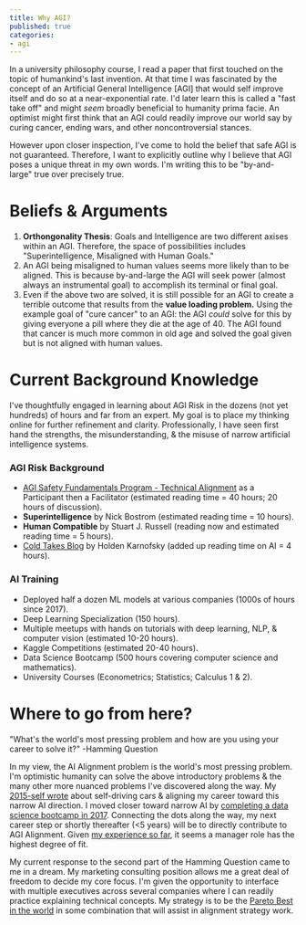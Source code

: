 ```yaml
---
title: Why AGI?
published: true
categories:
- agi
---
```


In a university philosophy course, I read a paper that first touched on the topic of humankind's last invention. At that time I was fascinated by the concept of an Artificial General Intelligence [AGI] that would self improve itself and do so at a near-exponential rate. I'd later learn this is called a "fast take off" and might _seem_ broadly beneficial to humanity prima facie. An optimist might first think that an AGI could readily improve our world say by curing cancer, ending wars, and other noncontroversial stances.

However upon closer inspection, I've come to hold the belief that safe AGI is not guaranteed. Therefore, I want to explicitly outline why I believe that AGI poses a unique threat in my own words. I'm writing this to be "by-and-large" true over precisely true.

# Beliefs & Arguments
1. **Orthongonality Thesis**: Goals and Intelligence are two different axises within an AGI. Therefore, the space of possibilities includes "Superintelligence, Misaligned with Human Goals."
2. An AGI being misaligned to human values seems more likely than to be aligned. This is because by-and-large the AGI will seek power (almost always an instrumental goal) to accomplish its terminal or final goal.
3. Even if the above two are solved, it is still possible for an AGI to create a terrible outcome that results from the **value loading problem.** Using the example goal of "cure cancer" to an AGI: the AGI _could_ solve for this by giving everyone a pill where they die at the age of 40. The AGI found that cancer is much more common in old age and solved the goal given but is not aligned with human values.

# Current Background Knowledge
I've thoughtfully engaged in learning about AGI Risk in the dozens (not yet hundreds) of hours and far from an expert. My goal is to place my thinking online for further refinement and clarity. Professionally, I have seen first hand the strengths, the misunderstanding, & the misuse of narrow artificial intelligence systems.

### AGI Risk Background
- [AGI Safety Fundamentals Program - Technical Alignment](https://www.eacambridge.org/technical-alignment-curriculum) as a Participant then a Facilitator (estimated reading time = 40 hours; 20 hours of discussion).
- **Superintelligence** by Nick Bostrom (estimated reading time = 10 hours).
- **Human Compatible** by Stuart J. Russell (reading now and estimated reading time = 5 hours).
- [Cold Takes Blog](https://cold-takes.com/) by Holden Karnofsky (added up reading time on AI = 4 hours).

### AI Training
- Deployed half a dozen ML models at various companies (1000s of hours since 2017).
- Deep Learning Specialization (150 hours).
- Multiple meetups with hands on tutorials with deep learning, NLP, & computer vision (estimated 10-20 hours).
- Kaggle Competitions (estimated 20-40 hours).
- Data Science Bootcamp (500 hours covering computer science and mathematics).
- University Courses (Econometrics; Statistics; Calculus 1 & 2).

# Where to go from here?
"What's the world's most pressing problem and how are you using your career to solve it?" -Hamming Question

In my view, the AI Alignment problem is the world's most pressing problem. I'm optimistic humanity can solve the above introductory problems & the many other more nuanced problems I've discovered along the way. My [2015-self wrote](./Reaching-The-Summit) about self-driving cars & aligning my career toward this narrow AI direction. I moved closer toward narrow AI by [completing a data science bootcamp in 2017](./Bootcamp-And-Beyond). Connecting the dots along the way, my next career step or shortly thereafter (<5 years) will be to directly contribute to AGI Alignment. Given [my experience so far](./All-Jobs-to-Date), it seems a manager role has the highest degree of fit.

My current response to the second part of the Hamming Question came to me in a dream. My marketing consulting position allows me a great deal of freedom to decide my core focus. I'm given the opportunity to interface with multiple executives across several companies where I can readily practice explaining technical concepts. My strategy is to be the [Pareto Best in the world](https://www.lesswrong.com/posts/XvN2QQpKTuEzgkZHY/being-the-pareto-best-in-the-world) in some combination that will assist in alignment strategy work.
